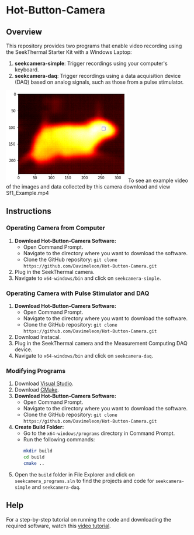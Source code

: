 # Hot-Button-Camera

## Overview
This repository provides two programs that enable video recording using the SeekThermal Starter Kit with a Windows Laptop:
1. **seekcamera-simple**: Trigger recordings using your computer's keyboard.
2. **seekcamera-daq**: Trigger recordings using a data acquisition device (DAQ) based on analog signals, such as those from a pulse stimulator.

![SeekThermal Camera](x64-windows/images/thermalCameraMousePicture.png)
To see an example video of the images and data collected by this camera download and view Sf1_Example.mp4

## Instructions

### Operating Camera from Computer
1. **Download Hot-Button-Camera Software:**
   - Open Command Prompt.
   - Navigate to the directory where you want to download the software.
   - Clone the GitHub repository: `git clone https://github.com/Davimeleon/Hot-Button-Camera.git`
2. Plug in the SeekThermal camera.
3. Navigate to `x64-windows/bin` and click on `seekcamera-simple`.

### Operating Camera with Pulse Stimulator and DAQ
1. **Download Hot-Button-Camera Software:**
   - Open Command Prompt.
   - Navigate to the directory where you want to download the software.
   - Clone the GitHub repository: `git clone https://github.com/Davimeleon/Hot-Button-Camera.git`
2. Download Instacal.
3. Plug in the SeekThermal camera and the Measurement Computing DAQ device.
4. Navigate to `x64-windows/bin` and click on `seekcamera-daq`.

### Modifying Programs
1. Download [Visual Studio](https://visualstudio.microsoft.com/vs/community/).
2. Download [CMake](https://cmake.org/download/).
3. **Download Hot-Button-Camera Software:**
   - Open Command Prompt.
   - Navigate to the directory where you want to download the software.
   - Clone the GitHub repository: `git clone https://github.com/Davimeleon/Hot-Button-Camera.git`
4. **Create Build Folder:**
   - Go to the `x64-windows/programs` directory in Command Prompt.
   - Run the following commands:
     ```sh
     mkdir build
     cd build
     cmake ..
     ```
5. Open the `build` folder in File Explorer and click on `seekcamera_programs.sln` to find the projects and code for `seekcamera-simple` and `seekcamera-daq`.

## Help
For a step-by-step tutorial on running the code and downloading the required software, watch this [video tutorial](https://vimeo.com/585062558).
